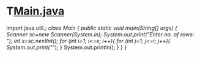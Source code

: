 # T[Main.java](https://github.com/user-attachments/files/22188636/Main.java)
import java.util.*;
class Main {
    public static void main(String[] args) {
       Scanner sc=new Scanner(System.in);
		System.out.print("Enter no. of rows: ");
		int x=sc.nextInt();
		for (int i=1; i<=x; i++){
			for (int j=1; j<=i; j++){
				System.out.print("*");
			}
			System.out.println();
		}
    }
}
